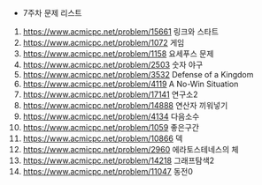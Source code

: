 - 7주차 문제 리스트
1. https://www.acmicpc.net/problem/15661 링크와 스타트
2. https://www.acmicpc.net/problem/1072 게임
3. https://www.acmicpc.net/problem/1158 요세푸스 문제
4. https://www.acmicpc.net/problem/2503 숫자 야구
5. https://www.acmicpc.net/problem/3532 Defense of a Kingdom
6. https://www.acmicpc.net/problem/4119 A No-Win Situation
7. https://www.acmicpc.net/problem/17141 연구소2
8. https://www.acmicpc.net/problem/14888 연산자 끼워넣기
9. https://www.acmicpc.net/problem/4134 다음소수
10. https://www.acmicpc.net/problem/1059 좋은구간
11. https://www.acmicpc.net/problem/10866 덱
12. https://www.acmicpc.net/problem/2960 에라토스테네스의 체
13. https://www.acmicpc.net/problem/14218 그래프탐색2
14. https://www.acmicpc.net/problem/11047 동전0
